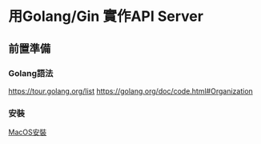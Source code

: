 # 用Golang/Gin 實作API Server

## 前置準備  

### Golang語法  
https://tour.golang.org/list
https://golang.org/doc/code.html#Organization

### 安裝

[MacOS安裝](doc/installation/macos.md)

